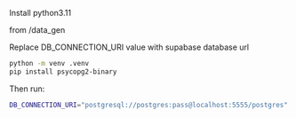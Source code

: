Install python3.11

from /data_gen

Replace DB_CONNECTION_URI value with supabase database url

```sh
python -m venv .venv
pip install psycopg2-binary
```

Then run:
```sh
DB_CONNECTION_URI="postgresql://postgres:pass@localhost:5555/postgres" python generator.py
```